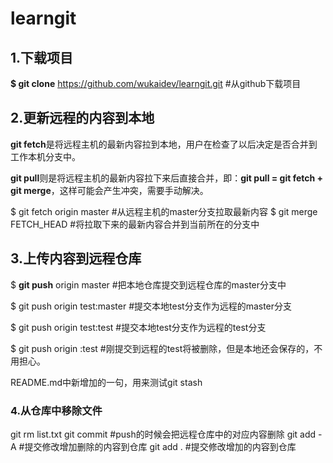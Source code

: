# learngit
## 1.下载项目

**$ git clone**  https://github.com/wukaidev/learngit.git #从github下载项目

## 2.更新远程的内容到本地

**git fetch**是将远程主机的最新内容拉到本地，用户在检查了以后决定是否合并到工作本机分支中。

**git pull**则是将远程主机的最新内容拉下来后直接合并，即：**git pull = git fetch + git merge**，这样可能会产生冲突，需要手动解决。

$ git fetch origin master #从远程主机的master分支拉取最新内容 
$ git merge FETCH_HEAD #将拉取下来的最新内容合并到当前所在的分支中

## 3.上传内容到远程仓库

$ **git push** origin master #把本地仓库提交到远程仓库的master分支中

$ git push origin test:master #提交本地test分支作为远程的master分支

$ git push origin test:test #提交本地test分支作为远程的test分支

$ git push origin :test #刚提交到远程的test将被删除，但是本地还会保存的，不用担心。

README.md中新增加的一句，用来测试git stash
### 4.从仓库中移除文件
git rm list.txt
git commit #push的时候会把远程仓库中的对应内容删除
git add -A #提交修改增加删除的内容到仓库
git add . #提交修改增加的内容到仓库
